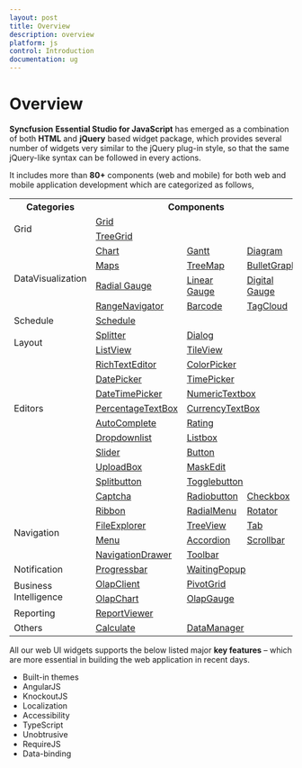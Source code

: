 ```yaml
---
layout: post
title: Overview
description: overview
platform: js
control: Introduction
documentation: ug
---
```


# Overview

**Syncfusion** **Essential Studio for JavaScript** has emerged as a combination of both **HTML** and **jQuery** based widget package, which provides several number of widgets very similar to the jQuery plug-in style, so that the same jQuery-like syntax can be followed in every actions. 


It includes more than **80+** components (web and mobile) for both web and mobile application development which are categorized as follows,


<table>
<tr>
<th>
Categories</th><th colspan = "3">
Components</th></tr>
<tr>
<td rowspan = "2">
Grid</td><td colspan = "3">
<a href="http://help.syncfusion.com/ug/js/Documents/overview24.htm">Grid</a></td></tr>
<tr>
<td colspan = "3">
<a href="http://help.syncfusion.com/ug/js/Documents/overview58.htm">TreeGrid</a></td></tr>
<tr>
<td rowspan = "4">
DataVisualization</td><td>
<a href="http://help.syncfusion.com/ug/js/Documents/overview9.htm">Chart</a></td><td>
<a href="http://help.syncfusion.com/ug/js/Documents/overview23.htm">Gantt</a></td><td>
<a href="http://help.syncfusion.com/ug/js/Documents/overview16.htm">Diagram</a></td></tr>
<tr>
<td>
<a href="http://help.syncfusion.com/ug/js/Documents/overview28.htm">Maps</a></td><td>
<a href="http://help.syncfusion.com/ug/js/Documents/overview59.htm">TreeMap</a></td><td>
<a href="http://help.syncfusion.com/ug/js/Documents/overview6.htm">BulletGraph</a></td></tr>
<tr>
<td>
<a href="http://help.syncfusion.com/ug/js/Documents/overview11.htm">Radial Gauge</a></td><td>
<a href="http://help.syncfusion.com/ug/js/Documents/overview25.htm">Linear Gauge</a></td><td>
<a href="http://help.syncfusion.com/ug/js/Documents/overview18.htm">Digital Gauge</a></td></tr>
<tr>
<td>
<a href="http://help.syncfusion.com/ug/js/Documents/overview41.htm">RangeNavigator</a></td><td>
<a href="http://help.syncfusion.com/ug/js/Documents/overview5.htm">Barcode</a></td><td>
<a href="http://help.syncfusion.com/ug/js/Documents/overview53.htm">TagCloud</a></td></tr>
<tr><td>
Schedule</td><td colspan = "3">
<a href="http://help.syncfusion.com/ug/js/Documents/overview47.htm">Schedule</a></td></tr>
<tr>
<td rowspan = "2">
Layout</td><td>
<a href="http://help.syncfusion.com/ug/js/Documents/overview51.htm">Splitter</a></td><td colspan = "2">
<a href="http://help.syncfusion.com/ug/js/Documents/overview17.htm">Dialog</a></td></tr>
<tr>
<td>
<a href="http://help.syncfusion.com/ug/js/Documents/overview27.htm">ListView</a></td><td colspan = "2">
<a href="http://help.syncfusion.com/ug/js/Documents/overview54.htm">TileView</a></td></tr>
<tr>
<td rowspan = "7">
Editors</td><td>
<a href="http://help.syncfusion.com/ug/js/Documents/overview45.htm">RichTextEditor</a></td><td colspan = "2">
<a href="http://help.syncfusion.com/ug/js/Documents/overview12.htm">ColorPicker</a></td></tr>
<tr>
<td>
<a href="http://help.syncfusion.com/ug/js/Documents/overview14.htm">DatePicker</a></td><td colspan = "2">
<a href="http://help.syncfusion.com/ug/js/Documents/overview55.htm">TimePicker</a></td></tr>
<tr>
<td>
<a href="http://help.syncfusion.com/ug/js/Documents/overview15.htm">DateTimePicker</a></td><td colspan = "2">
<a href="http://help.syncfusion.com/ug/js/Documents/overview21.htm">NumericTextbox </a></td></tr>
<tr>
<td>
<a href="http://help.syncfusion.com/ug/js/Documents/overview21.htm">PercentageTextBox</a></td><td colspan = "2">
<a href="http://help.syncfusion.com/ug/js/Documents/overview21.htm">CurrencyTextBox</a></td></tr>
<tr>
<td>
<a href="http://help.syncfusion.com/ug/js/Documents/overview4.htm">AutoComplete</a></td><td colspan = "2">
<a href="http://help.syncfusion.com/ug/js/Documents/overview42.htm">Rating</a></td></tr>
<tr>
<td>
<a href="http://help.syncfusion.com/ug/js/Documents/overview20.htm">Dropdownlist</a></td><td colspan = "2">
<a href="http://help.syncfusion.com/ug/js/Documents/overview26.htm">Listbox</a></td></tr>
<tr>
<td>
<a href="http://help.syncfusion.com/ug/js/Documents/overview49.htm">Slider</a></td><td colspan = "2">
<a href="http://help.syncfusion.com/ug/js/Documents/overview7.htm">Button</a></td></tr>
<tr><td></td>
<td>
<a href="http://help.syncfusion.com/ug/js/Documents/overview61.htm">UploadBox</a></td><td colspan = "2">
<a href="http://help.syncfusion.com/ug/js/Documents/overview29.htm">MaskEdit</a></td></tr>
<tr><td></td>
<td>
<a href="http://help.syncfusion.com/ug/js/Documents/overview50.htm">Splitbutton</a></td><td colspan = "2">
<a href="http://help.syncfusion.com/ug/js/Documents/overview56.htm">Togglebutton</a></td></tr>
<tr><td></td>
<td>
<a href="http://help.syncfusion.com/ug/js/Documents/overview8.htm">Captcha</a></td><td>
<a href="http://help.syncfusion.com/ug/js/index.html">Radiobutton</a></td><td>
<a href="http://help.syncfusion.com/ug/js/index.html">Checkbox</a></td></tr>

<tr>
<td rowspan = "4">
Navigation</td><td>
<a href="http://help.syncfusion.com/ug/js/Documents/overview44.htm">Ribbon</a></td><td>
<a href="http://help.syncfusion.com/ug/js/Documents/overview39.htm">RadialMenu</a></td><td>
<a href="http://help.syncfusion.com/ug/js/Documents/overview46.htm">Rotator</a></td></tr>
<tr>
<td>
<a href="http://help.syncfusion.com/ug/js/Documents/overview22.htm">FileExplorer</a></td><td>
<a href="http://help.syncfusion.com/ug/js/Documents/overview60.htm">TreeView</a></td><td>
<a href="http://help.syncfusion.com/ug/js/Documents/overview52.htm">Tab</a></td></tr>
<tr>
<td>
<a href="http://help.syncfusion.com/ug/js/Documents/overview30.htm">Menu</a></td><td>
<a href="http://help.syncfusion.com/ug/js/Documents/overview3.htm">Accordion</a></td><td>
<a href="http://help.syncfusion.com/ug/js/Documents/overview48.htm">Scrollbar</a></td></tr>
<tr>
<td>
<a href="http://help.syncfusion.com/ug/js/Documents/overview31.htm">NavigationDrawer</a></td><td colspan = "2">
<a href="http://help.syncfusion.com/ug/js/Documents/overview57.htm">Toolbar</a></td></tr>
<tr>
<td>
Notification</td><td>
<a href="http://help.syncfusion.com/ug/js/Documents/overview38.htm">Progressbar</a></td><td colspan = "2">
<a href="http://help.syncfusion.com/ug/js/Documents/overview62.htm">WaitingPopup</a></td></tr>
<tr>
<td rowspan = "2">
Business Intelligence</td><td>
<a href="http://help.syncfusion.com/ug/js/Documents/overview33.htm">OlapClient</a></td><td colspan = "2">
<a href="http://help.syncfusion.com/ug/js/Documents/overview35.htm">PivotGrid</a></td></tr>
<tr>
<td>
<a href="http://help.syncfusion.com/ug/js/Documents/overview32.htm">OlapChart</a></td><td colspan = "2">
<a href="http://help.syncfusion.com/ug/js/Documents/overview34.htm">OlapGauge</a></td></tr>
<tr>
<td>
Reporting</td><td colspan = "3">
<a href="http://help.syncfusion.com/ug/js/Documents/overview43.htm">ReportViewer</a></td></tr>
<tr>
<td>
Others</td><td>
<a href="http://help.syncfusion.com/ug/js/Documents/gettingstarted5.htm">Calculate</a></td><td colspan = "2">
<a href="http://help.syncfusion.com/ug/js/index.html">DataManager</a></td></tr>
</table>

All our web UI widgets supports the below listed major **key features** – which are more essential in building the web application in recent days.

* Built-in themes
* AngularJS
* KnockoutJS
* Localization
* Accessibility
* TypeScript
* Unobtrusive
* RequireJS
* Data-binding


